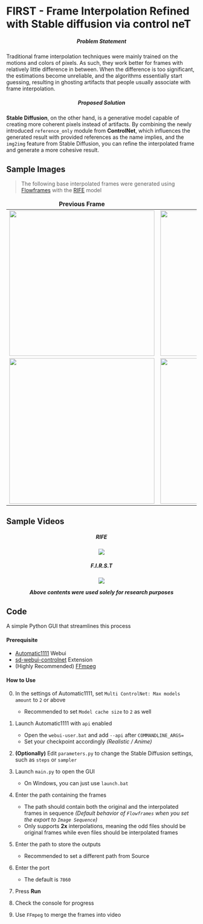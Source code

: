 # FIRST - **F**rame **I**nterpolation **R**efined with **S**table diffusion via control ne**T**

<h5 align="center">Problem Statement</h5>

Traditional frame interpolation techniques were mainly trained on the motions and colors of pixels.
As such, they work better for frames with relatively little difference in between. When the difference is too significant,
the estimations become unreliable, and the algorithms essentially start guessing,
resulting in ghosting artifacts that people usually associate with frame interpolation.

<h5 align="center">Proposed Solution</h5>

**Stable Diffusion**, on the other hand, is a generative model capable of creating more coherent pixels instead of artifacts.
By combining the newly introduced `reference_only` module from **ControlNet**, which influences the generated result with provided references as the name implies,
and the `img2img` feature from Stable Diffusion, you can refine the interpolated frame and generate a more cohesive result.

## Sample Images
> The following base interpolated frames were generated using [Flowframes](https://github.com/n00mkrad/flowframes) with the [RIFE](https://github.com/megvii-research/ECCV2022-RIFE) model

<table>
    <thead align="center">
        <tr>
            <td><b>Previous Frame</b></td>
            <td><b>RIFE</b></td>
            <td><b>F.I.R.S.T</b></td>
            <td><b>Next Frame</b></td>
        </tr>
    </thead>
    <tbody align="center">
        <tr>
            <td><img src="sample/215.jpg" width=384></td>
            <td><img src="sample/216.jpg" width=384></td>
            <td><img src="sample/216s.jpg" width=384></td>
            <td><img src="sample/217.jpg" width=384></td>
        </tr>
        <tr>
            <td><img src="sample/217.jpg" width=384></td>
            <td><img src="sample/218.jpg" width=384></td>
            <td><img src="sample/218s.jpg" width=384></td>
            <td><img src="sample/219.jpg" width=384></td>
        </tr>
    </tbody>
</table>

## Sample Videos

<h5 align="center">RIFE</h5>
<p align="center"><img src="sample/RIFE.gif"></p>

<h5 align="center">F.I.R.S.T</h5>
<p align="center"><img src="sample/FIRST.gif"></p>

<p align="center"><b><i>Above contents were used solely for research purposes</i></b></p>

## Code
A simple Python GUI that streamlines this process

#### Prerequisite
- [Automatic1111](https://github.com/AUTOMATIC1111/stable-diffusion-webui) Webui
- [sd-webui-controlnet](https://github.com/Mikubill/sd-webui-controlnet) Extension
- (Highly Recommended) [FFmpeg](https://ffmpeg.org/)

#### How to Use
0. In the settings of Automatic1111, set `Multi ControlNet: Max models amount` to `2` or above
    - Recommended to set `Model cache size` to `2` as well
1. Launch Automatic1111 with `api` enabled
    - Open the `webui-user.bat` and add `--api` after `COMMANDLINE_ARGS=`
    - Set your checkpoint accordingly *(Realistic / Anime)*
2. **(Optionally)** Edit `parameters.py` to change the Stable Diffusion settings, such as `steps` or `sampler`
3. Launch `main.py` to open the GUI
    - On Windows, you can just use `launch.bat`
    
4. Enter the path containing the frames
    - The path should contain both the original and the interpolated frames in sequence *(Default behavior of `Flowframes` when you set the export to `Image Sequence`)*
    - Only supports **2x** interpolations, meaning the odd files should be original frames while even files should be interpolated frames
5. Enter the path to store the outputs
    - Recommended to set a different path from Source
6. Enter the port 
    - The default is `7860`
7. Press **Run**
8. Check the console for progress
9. Use `FFmpeg` to merge the frames into video
